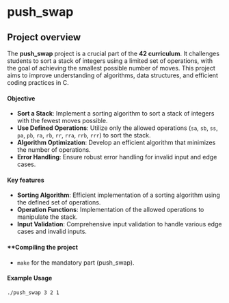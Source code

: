 
# **push_swap**

## **Project overview**
The **push_swap** project is a crucial part of the **42 curriculum**.
It challenges students to sort a stack of integers using a limited set of operations, with the goal of achieving the smallest possible number of moves.
This project aims to improve understanding of algorithms, data structures, and efficient coding practices in C.

#### **Objective**
- **Sort a Stack**: Implement a sorting algorithm to sort a stack of integers with the fewest moves possible.
- **Use Defined Operations**: Utilize only the allowed operations (`sa`, `sb`, `ss`, `pa`, `pb`, `ra`, `rb`, `rr`, `rra`, `rrb`, `rrr`) to sort the stack.
- **Algorithm Optimization**: Develop an efficient algorithm that minimizes the number of operations.
- **Error Handling**: Ensure robust error handling for invalid input and edge cases.

#### **Key features**
- **Sorting Algorithm**: Efficient implementation of a sorting algorithm using the defined set of operations.
- **Operation Functions**: Implementation of the allowed operations to manipulate the stack.
- **Input Validation**: Comprehensive input validation to handle various edge cases and invalid inputs.

#### **Compiling the project
- `make` for the mandatory part (push_swap).

#### **Example Usage**
```bash
./push_swap 3 2 1
```
